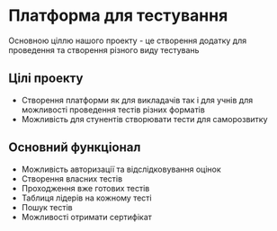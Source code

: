 # Платформа для тестування
Основною ціллю нашого проекту - це створення додатку для проведення та створення різного виду тестувань

## Цілі проекту
* Створення платформи як для викладачів так і для учнів для можливості проведення тестів різних форматів
* Можливість для стунентів створювати тести для саморозвитку

## Основний функціонал
* Можливість авторизації та відслідковування оцінок
* Створення власних тестів
* Проходження вже готових тестів
* Таблиця лідерів на кожному тесті
* Пошук тестів
* Можливості отримати сертифікат